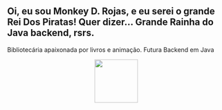 ## Oi, eu sou Monkey D. Rojas, e eu serei o grande Rei Dos Piratas! Quer dizer... Grande Rainha do Java backend, rsrs. 

Bibliotecária apaixonada por livros e animação. 
Futura Backend em Java 


<div align="center">
<img src="https://github.com/Rojinhas/Rojinhas/assets/170153622/11143117-d98b-45e6-869c-c3f47a9b6ab3" width=100px" />
</div>

